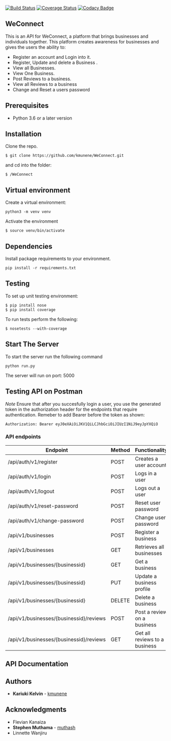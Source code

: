 [![Build Status](https://travis-ci.org/kmunene/WeConnect.svg?branch=challenge2)](https://travis-ci.org/kmunene/WeConnect)
[![Coverage Status](https://coveralls.io/repos/github/kmunene/WeConnect/badge.svg?branch=challenge2)](https://coveralls.io/github/kmunene/WeConnect?branch=challenge2)
[![Codacy Badge](https://api.codacy.com/project/badge/Grade/b153ab4d8eba430fa27d8047b3a7f97c)](https://www.codacy.com/app/kmunene/WeConnect?utm_source=github.com&amp;utm_medium=referral&amp;utm_content=kmunene/WeConnect&amp;utm_campaign=Badge_Grade)

## WeConnect

This is an API for WeConnect, a platform that brings businesses and individuals together. This platform creates awareness for businesses and gives the users the ability to:

- Register an account and Login into it.
- Register, Update and delete a Business .
- View all Businesses.
- View One Business.
- Post Reviews to a business.
- View all Reviews to a business
- Change and Reset a users password

## Prerequisites

- Python 3.6 or a later version

## Installation
Clone the repo.
```
$ git clone https://github.com/kmunene/WeConnect.git
```
and cd into the folder:
```
$ /WeConnect
```
## Virtual environment
Create a virtual environment:
```
python3 -m venv venv
```
Activate the environment
```
$ source venv/bin/activate
```
## Dependencies
Install package requirements to your environment.
```
pip install -r requirements.txt
```

## Testing
To set up unit testing environment:

```
$ pip install nose
$ pip install coverage
```

To run tests perform the following:

```
$ nosetests --with-coverage
```

## Start The Server
To start the server run the following command
```
python run.py
```
The server will run on port: 5000

## Testing API on Postman

*Note* Ensure that after you succesfully login a user, you use the generated token in the authorization header for the endpoints that require authentication. Remeber to add Bearer before the token as shown:
```
Authorization: Bearer eyJ0eXAiOiJKV1QiLCJhbGciOiJIUzI1NiJ9eyJpYXQiO 
```


### API endpoints

| Endpoint | Method |  Functionality | Authentication |
| --- | --- | --- | --- |
| /api/auth/v1/register | POST | Creates a user account | FALSE
| /api/auth/v1/login | POST | Logs in a user | TRUE
| /api/auth/v1/logout | POST | Logs out a user | TRUE
| /api/auth/v1/reset-password | POST | Reset user password | TRUE
| /api/auth/v1/change-password | POST | Change user password | TRUE
| /api/v1/businesses | POST | Register a business | TRUE
| /api/v1/businesses | GET | Retrieves all businesses | FALSE 
| /api/v1/businesses/{businessid} | GET | Get a business | FALSE
| /api/v1/businesses/{businessid} | PUT | Update a business profile | TRUE
| /api/v1/businesses/{businessid} | DELETE | Delete a business | TRUE
| /api/v1/businesses/{businessid}/reviews | POST | Post a review on a business | TRUE
| /api/v1/businesses/{businessid}/reviews | GET | Get all reviews to a business | FALSE



## API Documentation

## Authors

* **Kariuki Kelvin** - [kmunene](https://github.com/kmunene)

## Acknowledgments
* Flevian Kanaiza
* **Stephen Muthama** - [muthash](https://github.com/muthash)
* Linnette Wanjiru

 
